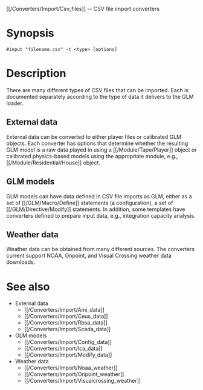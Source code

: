 [[/Converters/Import/Csv_files]] -- CSV file import converters

# Synopsis

~~~
#input "filename.csv" -t <type> [options]
~~~

# Description

There are many different types of CSV files that can be imported. Each is documented separately according to the type of data it delivers to the GLM loader.

## External data

External data can be converted to either player files or calibrated GLM objects. Each converter has options that determine whether the resulting GLM model is a raw data played in using a [[/Module/Tape/Player]] object or calibrated physics-based models using the appropriate module, e.g., [[/Module/Residential/House]] object.

## GLM models

GLM models can have data defined in CSV file imports as GLM, either as a set of [[/GLM/Macro/Define]] statements (a configuration), a set of [[/GLM/Directive/Modify]] statements.  In addition, some templates have converters defined to prepare input data, e.g., integration capacity analysis.

## Weather data

Weather data can be obtained from many different sources.  The converters current support NOAA, Onpoint, and Visual Crossing weather data downloads.

# See also

* External data
  * [[/Converters/Import/Ami_data]]
  * [[/Converters/Import/Ceus_data]]
  * [[/Converters/Import/Rbsa_data]]
  * [[/Converters/Import/Scada_data]]
* GLM models
  * [[/Converters/Import/Config_data]]
  * [[/Converters/Import/Ica_data]]
  * [[/Converters/Import/Modify_data]]
* Weather data
  * [[/Converters/Import/Noaa_weather]]
  * [[/Converters/Import/Onpoint_weather]]
  * [[/Converters/Import/Visualcrossing_weather]]
